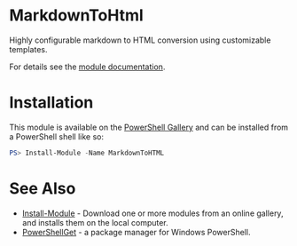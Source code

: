 # MarkdownToHtml
Highly configurable markdown to HTML conversion using customizable templates.

For details see the [module documentation](Documentation/MarkdownToHTML.md).

# Installation

This module is available on the [PowerShell Gallery](https://www.powershellgallery.com/)
and can be installed from a PowerShell shell like so:

```PowerShell
PS> Install-Module -Name MarkdownToHTML
```

# See Also
* [Install-Module](https://docs.microsoft.com/en-us/powershell/module/powershellget/Install-Module?view=powershell-5.1) -
  Download one or more modules from an online gallery, and installs them on the local computer.
* [PowerShellGet](https://docs.microsoft.com/en-us/powershell/module/powershellget/?view=powershell-5.1#powershellget) -
  a package manager for Windows PowerShell.

